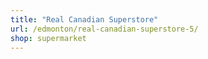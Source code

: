 ```yaml
---
title: "Real Canadian Superstore"
url: /edmonton/real-canadian-superstore-5/
shop: supermarket
---
```

